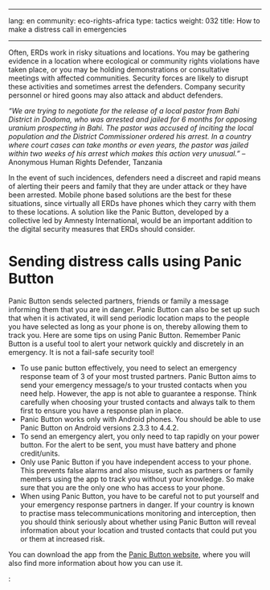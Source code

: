 
---

lang: en
community: eco-rights-africa
type: tactics
weight: 032
title: How to make a distress call in emergencies

---

Often, ERDs work in risky situations and locations. You may be gathering evidence in a location where ecological or community rights violations have taken place, or you may be holding demonstrations or consultative meetings with affected communities. Security forces are likely to disrupt these activities and sometimes arrest the defenders. Company security personnel or hired goons may also attack and abduct defenders. 

<div class="background" markdown=1>

*“We are trying to negotiate for the release of a local pastor from Bahi District in Dodoma, who was arrested and jailed for 6 months for opposing uranium prospecting in Bahi. The pastor was accused of inciting the local population and the District Commissioner ordered his arrest. In a country where court cases can take months or even years, the pastor was jailed within two weeks of his arrest which makes this action very unusual.”* – Anonymous Human Rights Defender, Tanzania

</div> 

In the event of such incidences, defenders need a discreet and rapid means of alerting their peers and family that they are under attack or they have been arrested. Mobile phone based solutions are the best for these situations, since virtually all ERDs have phones which they carry with them to these locations. A solution like the Panic Button, developed by a collective led by Amnesty International, would be an important addition to the digital security measures that ERDs should consider.


# Sending distress calls using Panic Button
Panic Button sends selected partners, friends or family a message informing them that you are in danger. Panic Button can also be set up such that when it is activated, it will send periodic location maps to the people you have selected as long as your phone is on, thereby allowing them to track you. Here are some tips on using Panic Button. Remember Panic Button is a useful tool to alert your network quickly and discretely in an emergency. It is not a fail-safe security tool!

- To use panic button effectively, you need to select an emergency response team of 3 of your most trusted partners. Panic Button aims to send your emergency message/s to your trusted contacts when you need help. However, the app is not able to guarantee a response. Think carefully when choosing your trusted contacts and always talk to them first to ensure you have a response plan in place.
- Panic Button works only with Android phones. You should be able to use Panic Button on Android versions 2.3.3 to 4.4.2.
- To send an emergency alert, you only need to tap rapidly on your power button. For the alert to be sent, you must have battery and phone credit/units.
- Only use Panic Button if you have independent access to your phone. This prevents false alarms and also misuse, such as partners or family members using the app to track you without your knowledge. So make sure that you are the only one who has access to your phone.
- When using Panic Button, you have to be careful not to put yourself and your emergency response partners in danger. If your country is known to practise mass telecommunications monitoring and interception, then you should think seriously about whether using Panic Button will reveal information about your location and trusted contacts that could put you or them at increased risk.

You can download the app from the [Panic Button website](https://panicbutton.io/), where you will also find more information about how you can use it.

:[](snippets/snippet_01)




